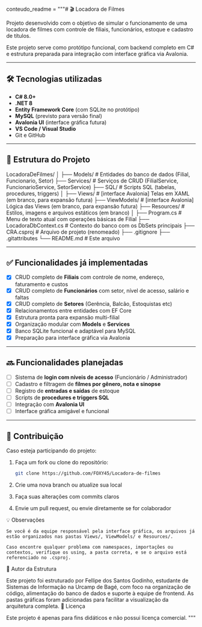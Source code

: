 conteudo_readme = """# 🎬 Locadora de Filmes

Projeto desenvolvido com o objetivo de simular o funcionamento de uma locadora de filmes com controle de filiais, funcionários, estoque e cadastro de títulos.

Este projeto serve como protótipo funcional, com backend completo em C# e estrutura preparada para integração com interface gráfica via Avalonia.

---

## 🛠 Tecnologias utilizadas

- **C# 8.0+**
- **.NET 8**
- **Entity Framework Core** (com SQLite no protótipo)
- **MySQL** (previsto para versão final)
- **Avalonia UI** (interface gráfica futura)
- **VS Code / Visual Studio**
- Git e GitHub

---

## 📁 Estrutura do Projeto

LocadoraDeFilmes/
│
├── Models/ # Entidades do banco de dados (Filial, Funcionario, Setor)
├── Services/ # Serviços de CRUD (FilialService, FuncionarioService, SetorService)
├── SQL/ # Scripts SQL (tabelas, procedures, triggers)
│
├── Views/ # [interface Avalonia] Telas em XAML (em branco, para expansão futura)
├── ViewModels/ # [interface Avalonia] Lógica das Views (em branco, para expansão futura)
├── Resources/ # Estilos, imagens e arquivos estáticos (em branco)
│
├── Program.cs # Menu de texto atual com operações básicas de Filial
├── LocadoraDbContext.cs # Contexto do banco com os DbSets principais
├── CRA.csproj # Arquivo de projeto (renomeado)
├── .gitignore
├── .gitattributes
└── README.md # Este arquivo


---

## ✅ Funcionalidades já implementadas

- [x] CRUD completo de **Filiais** com controle de nome, endereço, faturamento e custos
- [x] CRUD completo de **Funcionários** com setor, nível de acesso, salário e faltas
- [x] CRUD completo de **Setores** (Gerência, Balcão, Estoquistas etc)
- [x] Relacionamentos entre entidades com EF Core
- [x] Estrutura pronta para expansão multi-filial
- [x] Organização modular com **Models** e **Services**
- [x] Banco SQLite funcional e adaptável para MySQL
- [x] Preparação para interface gráfica via Avalonia

---

## 🔜 Funcionalidades planejadas

- [ ] Sistema de **login com níveis de acesso** (Funcionário / Administrador)
- [ ] Cadastro e filtragem de **filmes por gênero, nota e sinopse**
- [ ] Registro de **entradas e saídas** de estoque
- [ ] Scripts de **procedures e triggers SQL**
- [ ] Integração com **Avalonia UI**
- [ ] Interface gráfica amigável e funcional

---

## 🤝 Contribuição

Caso esteja participando do projeto:

1. Faça um fork ou clone do repositório:
   ```bash
   git clone https://github.com/FOXY45/Locadora-de-filmes
2. Crie uma nova branch ou atualize sua local

3. Faça suas alterações com commits claros

4. Envie um pull request, ou envie diretamente se for colaborador

💡 Observações

    Se você é da equipe responsável pela interface gráfica, os arquivos já estão organizados nas pastas Views/, ViewModels/ e Resources/.

    Caso encontre qualquer problema com namespaces, importações ou contextos, verifique os using, a pasta correta, e se o arquivo está referenciado no .csproj.

📌 Autor da Estrutura

Este projeto foi estruturado por Fellipe dos Santos Godinho, estudante de Sistemas de Informação na Urcamp de Bagé, com foco na organização de código, alimentação do banco de dados e suporte à equipe de frontend. As pastas gráficas foram adicionadas para facilitar a visualização da arquitetura completa.
📄 Licença

Este projeto é apenas para fins didáticos e não possui licença comercial.
"""